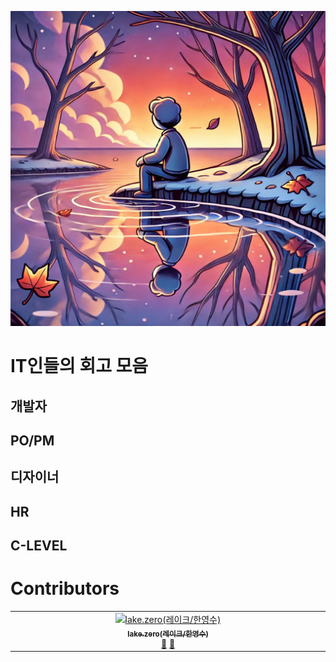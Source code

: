 ![retrospect.webp](https://raw.githubusercontent.com/heyman333/Tech-Workers-Retrospect/refs/heads/main/images/retrospect.webp)
# IT인들의 회고 모음

## 개발자

## PO/PM

## 디자이너

## HR

## C-LEVEL

# Contributors

<!-- ALL-CONTRIBUTORS-LIST:START - Do not remove or modify this section -->
<!-- prettier-ignore-start -->
<!-- markdownlint-disable -->
<table>
  <tbody>
    <tr>
      <td align="center" valign="top" width="14.28%"><a href="https://awesomelake.net/"><img src="https://avatars.githubusercontent.com/u/22214150?v=4?s=100" width="100px;" alt="lake.zero(레이크/한영수)"/><br /><sub><b>lake.zero(레이크/한영수)</b></sub></a><br /><a href="#doc-heyman333" title="Documentation">📖</a> <a href="#ideas-heyman333" title="Ideas, Planning, & Feedback">🤔</a></td>
    </tr>
  </tbody>
</table>

<!-- markdownlint-restore -->
<!-- prettier-ignore-end -->

<!-- ALL-CONTRIBUTORS-LIST:END -->
